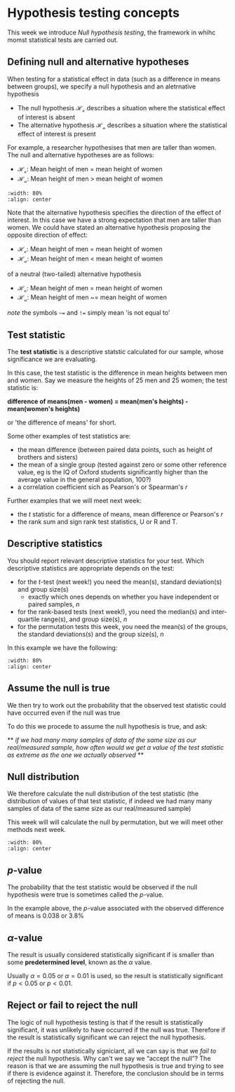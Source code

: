 # Hypothesis testing concepts

This week we introduce *Null hypothesis testing*, the framework in whihc momst statistical tests are carried out.

## Defining null and alternative hypotheses

When testing for a statistical effect in data (such as a difference in means between groups), we specify a null hypothesis and an aletrnative hypothesis

* The null hypothesis $\mathcal{H_o}$ describes a situation where the statistical effect of interest is absent
* The alternative hypothesis $\mathcal{H_a}$ describes a situation where the statistical effect of interest is present

For example, a researcher hypothesises that men are taller than women. The null and alternative hypotheses are as follows:

* $\mathcal{H_o}$: Mean height of men = mean height of women
* $\mathcal{H_a}$: Mean height of men > mean height of women

```{image} https://raw.githubusercontent.com/jillxoreilly/StatsCourseBook_2024/main/images/MT_wk5_HoHa.png
:width: 80%
:align: center
```

Note that the alternative hypothesis specifies the direction of the effect of interest. In this case we have a strong expectation that men are taller than women. We could have stated an alternative hypothesis proposing the opposite direction of effect:

* $\mathcal{H_o}$: Mean height of men = mean height of women
* $\mathcal{H_a}$: Mean height of men < mean height of women

of a neutral (two-tailed) alternative hypothesis

* $\mathcal{H_o}$: Mean height of men = mean height of women
* $\mathcal{H_a}$: Mean height of men ~= mean height of women

*note* the symbols `~=` and `!=` simply mean 'is not equal to'

## Test statistic

The **test statistic** is a descriptive statstic calculated for our sample, whose significance we are evaluating. 

In this case, the test statistic is the difference in mean heights between men and women. Say we measure the heights of 25 men and 25 women; the test statistic is:

**difference of means(men - women) = mean(men's heights) - mean(women's heights)**

or 'the difference of means' for short.

Some other examples of test statistics are:

* the mean difference (between paired data points, such as height of brothers and sisters)
* the mean of a single group (tested against zero or some other reference value, eg is the IQ of Oxford students significantly higher than the average value in the general population, 100?)
* a correlation coefficient sich as Pearson's or Spearman's $r$

Further examples that we will meet next week:

* the $t$ statistic for a difference of means, mean difference or Pearson's $r$
* the rank sum and sign rank test statistics, U or R and T.

## Descriptive statistics

You should report relevant descriptive statistics for your test. Which descriptive statistics are appropriate depends on the test:

* for the $t$-test (next week!) you need the mean(s), standard deviation(s) and group size(s)
    * exactly which ones depends on whether you have independent or paired samples, $n$
* for the rank-based tests (next week!), you need the median(s) and inter-quartile range(s), and group size(s), $n$
* for the permutation tests this week, you need the mean(s) of the groups, the standard deviations(s) and the group size(s), $n$

In this example we have the following:

```{image} https://raw.githubusercontent.com/jillxoreilly/StatsCourseBook_2024/main/images/MT_wk5_data.png
:width: 80%
:align: center
```

## Assume the null is true

We then try to work out the probability that the observed test statistic could have occurred even if the null was true

To do this we procede to assume the null hypothesis is true, and ask:

** *if we had many many samples of data of the same size as our real/measured sample, how often would we get a value of the test statistic as extreme as the one we actually observed* **

## Null distribution

We therefore calculate the null distribution of the test statistic (the distribution of values of that test statistic, if indeed we had many many samples of data of the same size as our real/measured sample)

This week will will calculate the null by permutation, but we will meet other methods next week.

```{image} https://raw.githubusercontent.com/jillxoreilly/StatsCourseBook_2024/main/images/MT_wk5_nulldist.png
:width: 80%
:align: center
```

## $p$-value

The probability that the test statistic would be observed if the null hypothesis were true is sometimes called the $p$-value.

In the example above, the $p$-value associated with the observed difference of means is 0.038 or 3.8%

## $\alpha$-value

The result is usually considered statistically significant if is smaller than some **predetermined level**, known as the $\alpha$ value.

Usually $\alpha = 0.05$ or $\alpha = 0.01$ is used, so the result is statistically significant if $p < 0.05$ or $p < 0.01$.


## Reject or fail to reject the null

The logic of null hypothesis testing is that if the result is statistically significant, it was unlikely to have occurred if the null was true. Therefore if the result is statistically significant we can reject the null hypothesis.

If the results is *not* statistically signiciant, all we can say is that we *fail to reject* the null hypothesis. Why can't we say we “accept the null”? The reason is that we are assuming the null hypothesis is true and trying to see if there is evidence against it. Therefore, the conclusion should be in terms of rejecting the null.

